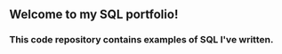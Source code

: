 ## Welcome to my SQL portfolio! 
### This code repository contains examples of SQL I've written. 


